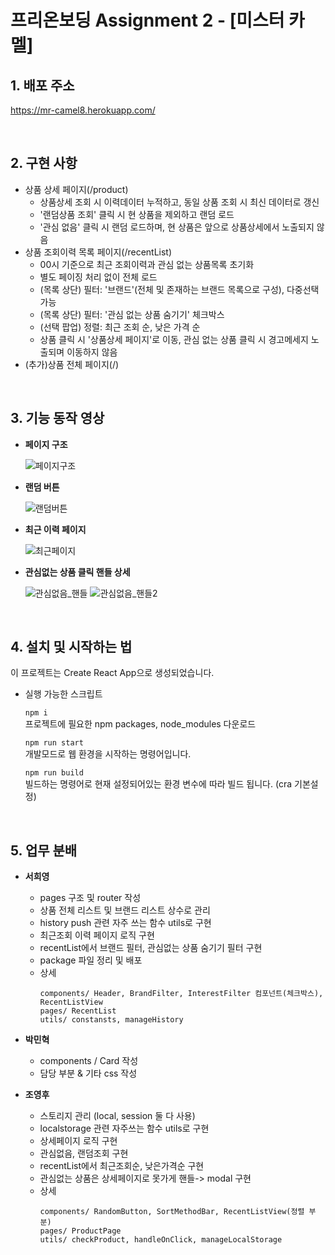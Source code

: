# 프리온보딩 Assignment 2 - [미스터 카멜]

## 1. 배포 주소
https://mr-camel8.herokuapp.com/

<br>

## 2. 구현 사항 
- 상품 상세 페이지(/product)
  - 상품상세 조회 시 이력데이터 누적하고, 동일 상품 조회 시 최신 데이터로 갱신
  - '랜덤상품 조회' 클릭 시 현 상품을 제외하고 랜덤 로드
  - '관심 없음' 클릭 시 랜덤 로드하며, 현 상품은 앞으로 상품상세에서 노출되지 않음
- 상품 조회이력 목록 페이지(/recentList)
  - 00시 기준으로 최근 조회이력과 관심 없는 상품목록 초기화
  - 별도 페이징 처리 없이 전체 로드
  - (목록 상단) 필터: '브랜드'(전체 및 존재하는 브랜드 목록으로 구성), 다중선택 가능
  - (목록 상단) 필터: '관심 없는 상품 숨기기' 체크박스
  - (선택 팝업) 정렬: 최근 조회 순, 낮은 가격 순
  - 상품 클릭 시 '상품상세 페이지'로 이동, 관심 없는 상품 클릭 시 경고메세지 노출되며 이동하지 않음
- (추가)상품 전체 페이지(/)

<br>

## 3. 기능 동작 영상
 - **페이지 구조**  
  
   ![페이지구조](https://user-images.githubusercontent.com/67793530/127752703-13f9e895-8765-4971-9db8-a8fb52c37ae4.gif)
 
 - **랜덤 버튼**  
 
    ![랜덤버튼](https://user-images.githubusercontent.com/67793530/127752733-ed788c3f-4e9e-4d52-97fc-50f0ec17ada6.gif)

 - **최근 이력 페이지**  
 
    ![최근페이지](https://user-images.githubusercontent.com/67793530/127752741-d983cbc2-697d-40aa-bea1-abf504bd0d77.gif)

 - **관심없는 상품 클릭 핸들 상세**  
 
    ![관심없음_핸들](https://user-images.githubusercontent.com/67793530/127752748-c0bfd453-c7a1-42b8-a99d-7646345fa46d.gif)
    ![관심없음_핸들2](https://user-images.githubusercontent.com/67793530/127752747-7fe2ec0f-bd4a-47a9-9a08-e5322726ba7e.gif)
  
 <br>
 
## 4. 설치 및 시작하는 법
이 프로젝트는 Create React App으로 생성되었습니다.  


- 실행 가능한 스크립트  

  `npm i`  
  프로젝트에 필요한 npm packages, node_modules 다운로드

  `npm run start`  
  개발모드로 웹 환경을 시작하는 명령어입니다.

  `npm run build`  
  빌드하는 명령어로 현재 설정되어있는 환경 변수에 따라 빌드 됩니다. (cra 기본설정)

<br>

## 5. 업무 분배
- **서희영**
  - pages 구조 및 router 작성
  - 상품 전체 리스트 및 브랜드 리스트 상수로 관리
  - history push 관련 자주 쓰는 함수 utils로 구현
  - 최근조회 이력 페이지 로직 구현
  - recentList에서 브랜드 필터, 관심없는 상품 숨기기 필터 구현
  - package 파일 정리 및 배포
  - 상세
    ```
    components/ Header, BrandFilter, InterestFilter 컴포넌트(체크박스), RecentListView
    pages/ RecentList
    utils/ constansts, manageHistory
    ```
- **박민혁**
  - components / Card 작성
  - 담당 부분 & 기타 css 작성

- **조영후**
  - 스토리지 관리 (local, session 둘 다 사용)
  - localstorage 관련 자주쓰는 함수 utils로 구현
  - 상세페이지 로직 구현
  - 관심없음, 랜덤조회 구현
  - recentList에서  최근조회순, 낮은가격순 구현
  - 관심없는 상품은 상세페이지로 못가게 핸들-> modal 구현
  - 상세
    ```
    components/ RandomButton, SortMethodBar, RecentListView(정렬 부분)
    pages/ ProductPage
    utils/ checkProduct, handleOnClick, manageLocalStorage
    ```

